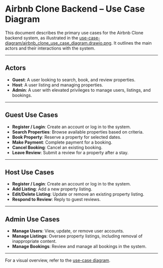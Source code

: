 # Airbnb Clone Backend – Use Case Diagram

This document describes the primary use cases for the Airbnb Clone backend system, as illustrated in the [use-case-diagram/airbnb_clone_use_case_diagram.drawio.png](use-case-diagram/airbnb_clone_use_case_diagram.drawio.png). It outlines the main actors and their interactions with the system.

---

## Actors

- **Guest**: A user looking to search, book, and review properties.
- **Host**: A user listing and managing properties.
- **Admin**: A user with elevated privileges to manage users, listings, and bookings.

---

## Guest Use Cases

- **Register / Login**: Create an account or log in to the system.
- **Search Properties**: Browse available properties based on criteria.
- **Book Property**: Reserve a property for selected dates.
- **Make Payment**: Complete payment for a booking.
- **Cancel Booking**: Cancel an existing booking.
- **Leave Review**: Submit a review for a property after a stay.

---

## Host Use Cases

- **Register / Login**: Create an account or log in to the system.
- **Add Listing**: Add a new property listing.
- **Edit/Delete Listing**: Update or remove an existing property listing.
- **Respond to Review**: Reply to guest reviews.

---

## Admin Use Cases

- **Manage Users**: View, update, or remove user accounts.
- **Manage Listings**: Oversee property listings, including removal of inappropriate content.
- **Manage Bookings**: Review and manage all bookings in the system.

---

For a visual overview, refer to the [use-case diagram](use-case-diagram/airbnb_clone_use_case_diagram.drawio.png).

